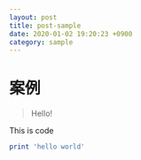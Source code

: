 ```yaml
---
layout: post
title: post-sample
date: 2020-01-02 19:20:23 +0900
category: sample
---
```

# 案例
> Hello!

This is code
```ruby
print 'hello world'
```
